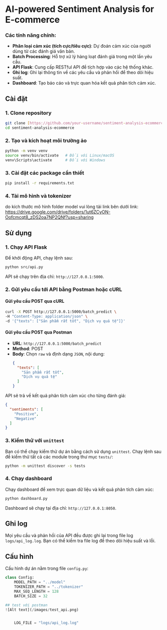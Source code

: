 
# AI-powered Sentiment Analysis for E-commerce

### Các tính năng chính:
- **Phân loại cảm xúc (tích cực/tiêu cực)**: Dự đoán cảm xúc của người dùng từ các đánh giá văn bản.
- **Batch Processing**: Hỗ trợ xử lý hàng loạt đánh giá trong một lần yêu cầu.
- **API Flask**: Cung cấp RESTful API để tích hợp vào các hệ thống khác.
- **Ghi log**: Ghi lại thông tin về các yêu cầu và phản hồi để theo dõi hiệu suất.
- **Dashboard**: Tạo báo cáo và trực quan hóa kết quả phân tích cảm xúc.

## Cài đặt

### 1. Clone repository

```bash
git clone [https://github.com/your-username/sentiment-analysis-ecommerce](https://github.com/haotran0103/SENTIMENT-ANALYSIS-ON-FOODY-REVIEWS).git
cd sentiment-analysis-ecommerce
```

### 2. Tạo và kích hoạt môi trường ảo

```bash
python -m venv venv
source venv/bin/activate   # Đối với Linux/macOS
venv\Scripts\activate      # Đối với Windows
```

### 3. Cài đặt các package cần thiết

```bash
pip install -r requirements.txt
```

### 4. Tải mô hình và tokenizer
do kích thước mô hình folder model vui lòng tải link bên dưới
link: https://drive.google.com/drive/folders/1ut6ZCyON-Oofcmcqt8_zDS2oa7NP2QNf?usp=sharing

## Sử dụng

### 1. Chạy API Flask

Để khởi động API, chạy lệnh sau:

```bash
python src/api.py
```

API sẽ chạy trên địa chỉ: `http://127.0.0.1:5000`.

### 2. Gửi yêu cầu tới API bằng Postman hoặc cURL

#### Gửi yêu cầu POST qua cURL

```bash
curl -X POST http://127.0.0.1:5000/batch_predict \
-H "Content-Type: application/json" \
-d '{"texts": ["Sản phẩm rất tốt", "Dịch vụ quá tệ"]}'
```

#### Gửi yêu cầu POST qua Postman

- **URL**: `http://127.0.0.1:5000/batch_predict`
- **Method**: POST
- **Body**: Chọn `raw` và định dạng `JSON`, nội dung:
  ```json
  {
    "texts": [
      "Sản phẩm rất tốt",
      "Dịch vụ quá tệ"
    ]
  }
  ```

API sẽ trả về kết quả phân tích cảm xúc cho từng đánh giá:

```json
{
  "sentiments": [
    "Positive",
    "Negative"
  ]
}
```

### 3. Kiểm thử với `unittest`

Bạn có thể chạy kiểm thử dự án bằng cách sử dụng `unittest`. Chạy lệnh sau để kiểm thử tất cả các module trong thư mục `tests/`:

```bash
python -m unittest discover -s tests
```

### 4. Chạy dashboard

Chạy dashboard để xem trực quan dữ liệu và kết quả phân tích cảm xúc:

```bash
python dashboard.py
```

Dashboard sẽ chạy tại địa chỉ: `http://127.0.0.1:8050`.

## Ghi log

Mọi yêu cầu và phản hồi của API đều được ghi lại trong file log `logs/api_log.log`. Bạn có thể kiểm tra file log để theo dõi hiệu suất và lỗi.

## Cấu hình

Cấu hình dự án nằm trong file `config.py`:

```python
class Config:
    MODEL_PATH = "../model"
    TOKENIZER_PATH = "../tokenizer"
    MAX_SEQ_LENGTH = 128
    BATCH_SIZE = 32

## test với postman
![Alt text](/images/test_api.png)


    LOG_FILE = "logs/api_log.log"
```
